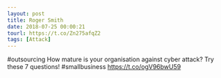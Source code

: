 ```yaml
---
layout: post
title: Roger Smith
date: 2018-07-25 00:00:21
tourl: https://t.co/Zn275afqZ2
tags: [Attack]
---
```

#outsourcing How mature is your organisation against cyber attack? Try these 7 questions!  #smallbusiness https://t.co/ogV96bwU59